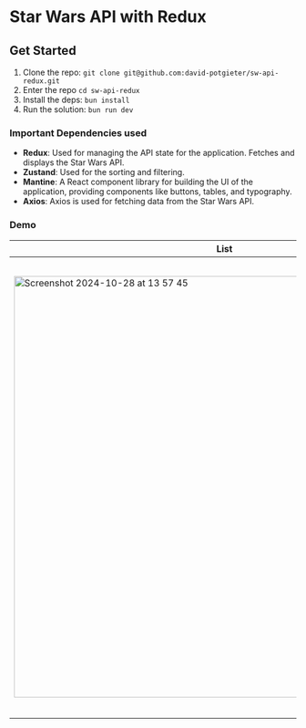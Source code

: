 # Star Wars API with Redux

## Get Started
1. Clone the repo: `git clone git@github.com:david-potgieter/sw-api-redux.git`
2. Enter the repo `cd sw-api-redux`
3. Install the deps: `bun install`
4. Run the solution: `bun run dev`

### Important Dependencies used
- **Redux**: Used for managing the API state for the application. Fetches and displays the Star Wars API.
- **Zustand**: Used for the sorting and filtering.
- **Mantine**: A React component library for building the UI of the application, providing components like buttons, tables, and typography.
- **Axios**: Axios is used for fetching data from the Star Wars API.

### Demo

| List | details |
|---------|-------|
| <img width="739" alt="Screenshot 2024-10-28 at 13 57 45" src="https://github.com/user-attachments/assets/542a3f70-338d-45bb-81d7-81f301eb432b"> |<img width="802" alt="Screenshot 2024-10-28 at 13 57 54" src="https://github.com/user-attachments/assets/949fd0a4-6b63-40bd-934c-174bf28da8b2"> |

